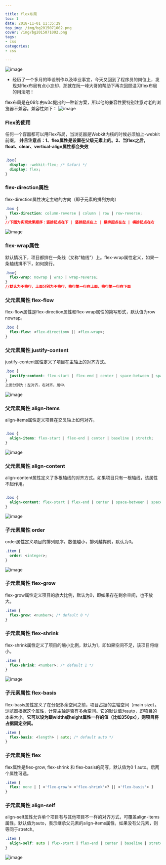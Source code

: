 ```yaml
---

title: flex布局
toc: 1
date: 2018-11-01 11:35:29
top_img: /img/bg2015071002.png
cover: /img/bg2015071002.png
tags:
- css
categories:
- css

---
```


![image](http://sttroke.com/wp-content/uploads/2017/08/flexbox.jpg)

* 经历了一个多月的毕设制作以及毕业事宜，今天又回到了程序员的岗位上，发现对flex布局有点小忘却，那就在阮一峰大哥的帮助下再次回顾温习flex布局的用法吧！

<!--more-->

flex布局是在09年由w3c提出的一种新方案，所以他的兼容性要特别注意对老的浏览器不兼容。兼容性如下：
![image](http://www.ruanyifeng.com/blogimg/asset/2015/bg2015071003.jpg)

### Flex的使用

任何一个容器都可以用Flex布局，当浏览器是Webkit内核的时候必须加上-webkit前缀。
**并且注意点：1、flex属性是设置在父级元素上的。2、当flex之后，float、clear、vertical-align属性都会失效**

```css

.box{
  display: -webkit-flex; /* Safari */
  display: flex;
}

```

### flex-direction属性

flex-direction属性决定主轴的方向（即子元素的排列方向）

```css
.box {
  flex-direction: column-reverse | column | row | row-reverse;
}
//下图为实现效果顺序：竖排起点在下 | 竖排起点在上 | 横排起点在左 | 横排起点在右
```
![image](http://www.ruanyifeng.com/blogimg/asset/2015/bg2015071005.png)

### flex-wrap属性

默认情况下，项目都排在一条线（又称"轴线"）上。flex-wrap属性定义，如果一条轴线排不下，如何换行。


```css
.box{
  flex-wrap: nowrap | wrap | wrap-reverse;
}
//默认为不换行，上面分别为不换行，换行第一行在上面，换行第一行在下面

```

### 父元素属性 flex-flow

flex-flow属性是flex-direction属性和flex-wrap属性的简写形式，默认值为row nowrap。


```css
.box {
  flex-flow: <flex-direction> || <flex-wrap>;
}

```

### 父元素属性 justify-content

justify-content属性定义了项目在主轴上的对齐方式。

```css
.box {
  justify-content: flex-start | flex-end | center | space-between | space-around;
}
上面分别为：左对齐，右对齐，居中，
```
![image](http://www.ruanyifeng.com/blogimg/asset/2015/bg2015071010.png)

### 父元素属性 align-items

align-items属性定义项目在交叉轴上如何对齐。

```css

.box {
  align-items: flex-start | flex-end | center | baseline | stretch;
}

```

![image](http://www.ruanyifeng.com/blogimg/asset/2015/bg2015071011.png)

### 父元素属性 align-content

align-content属性定义了多根轴线的对齐方式。如果项目只有一根轴线，该属性不起作用。


```css

.box {
  align-content: flex-start | flex-end | center | space-between | space-around | stretch;
}

```

![image](http://www.ruanyifeng.com/blogimg/asset/2015/bg2015071012.png)

### 子元素属性 order
order属性定义项目的排列顺序。数值越小，排列越靠前，默认为0。

```css
.item {
  order: <integer>;
}
```
![image](http://www.ruanyifeng.com/blogimg/asset/2015/bg2015071013.png)

### 子元素属性 flex-grow

flex-grow属性定义项目的放大比例，默认为0，即如果存在剩余空间，也不放大。
```css
.item {
  flex-grow: <number>; /* default 0 */
}
```

### 子元素属性 flex-shrink
flex-shrink属性定义了项目的缩小比例，默认为1，即如果空间不足，该项目将缩小。
```css
.item {
  flex-shrink: <number>; /* default 1 */
}

```
![image](http://www.ruanyifeng.com/blogimg/asset/2015/bg2015071015.jpg)

### 子元素属性 flex-basis
flex-basis属性定义了在分配多余空间之前，项目占据的主轴空间（main size）。浏览器根据这个属性，计算主轴是否有多余空间。它的默认值为auto，即项目的本来大小。**它可以设为跟width或height属性一样的值（比如350px），则项目将占据固定空间。**

```css
.item {
  flex-basis: <length> | auto; /* default auto */
}
```

### 子元素属性 flex
flex属性是flex-grow, flex-shrink 和 flex-basis的简写，默认值为0 1 auto。后两个属性可选。

```css
.item {
  flex: none | [ <'flex-grow'> <'flex-shrink'>? || <'flex-basis'> ]
}
```

### 子元素属性 align-self
align-self属性允许单个项目有与其他项目不一样的对齐方式，可覆盖align-items属性。默认值为auto，表示继承父元素的align-items属性，如果没有父元素，则等同于stretch。

```css
.item {
  align-self: auto | flex-start | flex-end | center | baseline | stretch;
}
```

![image](http://www.ruanyifeng.com/blogimg/asset/2015/bg2015071016.png)


